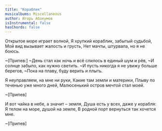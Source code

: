 ```yaml
---
title: "Кораблик"
musicalbums: Miscellaneous
author: Игорь Абакумов
isInstrumental: false
hasChords: false
---
```


Открытое море играет волной,
Я хрупкий кораблик, забытый судьбой,
Мой вид вызывает жалость и грусть,
Нет мачты, штурвала, но я не боюсь.

~[Припев:]
~День стал как ночь и всё слилось в единый шум и рёв,
~И солнце забыло, как нужно светить.
~И пусть никогда я не увижу больше берегов,
~Пока на плаву, буду верить и плыть.

Я неуправляем, на мне ни руки,
Какие там земли и материки,
Плыву по теченью уже много дней,
Малюсенький остров мечтой стал моей.

~[Припев]

И вот чайка в небе, а значит – земля,
Душа есть у всех, даже у корабля:
Я телом на море, душой на земле,
В родной порт вернуться так хочется мне.

~[Припев]


